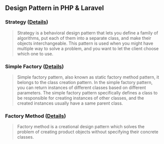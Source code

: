 ## Design Pattern in PHP & Laravel

### Strategy ([Details](strategy/Strategy-Pattern-Details.md))
>Strategy is a behavioral design pattern that lets you define a family of algorithms,
put each of them into a separate class, and make their objects interchangeable. This pattern is used when you might have multiple way to solve a problem, and you want to let the client choose which one to use.


### Simple Factory ([Details](simple-factory/simple-factory.md))
>Simple factory pattern, also known as static factory method pattern,
> it belongs to the class creation pattern. In the simple factory pattern,
> you can return instances of different classes based on different parameters.
> The simple factory pattern specifically defines a class to be responsible for
> creating instances of other classes, and the created instances usually have a same parent class.

### Factory Method ([Details](factory-method/factory-design-pattern.md))
>Factory method is a creational design pattern which solves the problem of creating product objects without specifying their concrete classes.

